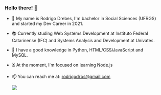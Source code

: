   ###        Hello there! 👋

- 🌱 My name is Rodrigo Drebes, I'm bachelor in Social Sciences (UFRGS) and started my Dev Career in 2021. 

- 📚 Currently studing Web Systems Development at Instituto Federal Catarinense (IFC) and Systems Analysis and Development at Univates.

- 📜 I have a good knowledge in Python, HTML/CSS/JavaScript and MySQL.

- ⏳ At the moment, I'm focused on learning Node.js

- 📫 You can reach me at: rodrigodrbs@gmail.com


   <a href="https://www.linkedin.com/in/rodrigodrebes/"><img src="https://img.shields.io/badge/LinkedIn-0077B5?style=for-the-badge&logo=linkedin&logoColor=white" target="_blank"></a>

